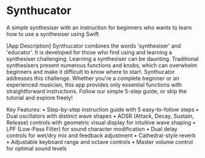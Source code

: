 # Synthucator
A simple synthesiser with an instruction for beginners who wants to learn how to use a synthesiser using Swift 

[App Description]
Synthucator combines the words 'synthesiser' and 'educator'. It is developed for those who find using and learning a synthesiser challenging.
Learning a synthesiser can be daunting. Traditional synthesisers present numerous functions and knobs, which can overwhelm beginners and make it difficult to know where to start.
Synthucator addresses this challenge. Whether you're a complete beginner or an experienced musician, this app provides only essential functions with straightforward instructions. Follow our simple 5-step guide, or skip the tutorial and explore freely!

Key Features:
	•	Step-by-step instruction guide with 5 easy-to-follow steps
	•	Dual oscillators with distinct wave shapes
	•	ADSR (Attack, Decay, Sustain, Release) controls with geometric visual display for intuitive wave shaping
	•	LPF (Low-Pass Filter) for sound character modification
	•	Dual delay controls for wet/dry mix and feedback adjustment
	•	Cathedral-style reverb
	•	Adjustable keyboard range and octave controls
	•	Master volume control for optimal sound levels
